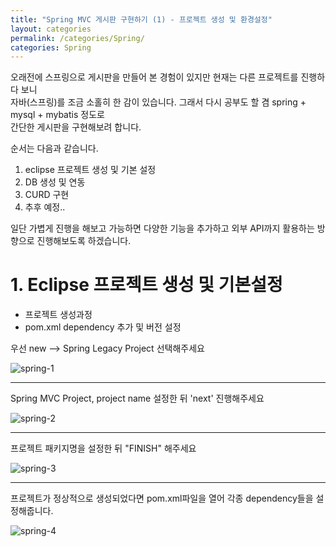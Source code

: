 ```yaml
---
title: "Spring MVC 게시판 구현하기 (1) - 프로젝트 생성 및 환경설정"
layout: categories
permalink: /categories/Spring/
categories: Spring
---
```



오래전에 스프링으로 게시판을 만들어 본 경험이 있지만 현재는 다른 프로젝트를 진행하다 보니 <br/>자바(스프링)를 조금 소홀히 한 감이 있습니다. 그래서 다시 공부도 할 겸 spring + mysql + mybatis 정도로<br/>간단한 게시판을 구현해보려 합니다. 


순서는 다음과 같습니다.

1. eclipse 프로젝트 생성 및 기본 설정
2. DB 생성 및 연동
3. CURD 구현
4. 추후 예정..

일단 가볍게 진행을 해보고 가능하면 다양한 기능을 추가하고 외부 API까지 활용하는 방향으로 진행해보도록 하겠습니다. 



# 1. Eclipse 프로젝트 생성 및 기본설정

- 프로젝트 생성과정
- pom.xml dependency 추가 및 버전 설정



우선 new --> Spring Legacy Project 선택해주세요


![spring-1](https://user-images.githubusercontent.com/42923027/104120867-77271700-537d-11eb-8edc-701c92e8742f.png)


---

Spring MVC Project, project name 설정한 뒤 'next' 진행해주세요

![spring-2](https://user-images.githubusercontent.com/42923027/104120878-945be580-537d-11eb-9fcc-f80ebb1e097d.png)


---

프로젝트 패키지명을 설정한 뒤 "FINISH" 해주세요

![spring-3](https://user-images.githubusercontent.com/42923027/104120914-d2590980-537d-11eb-9f30-b45b4a5d76ce.png)


---

프로젝트가 정상적으로 생성되었다면 pom.xml파일을 열어 각종 dependency들을 설정해줍니다.

![spring-4](https://user-images.githubusercontent.com/42923027/104120925-fa486d00-537d-11eb-8ce4-cf4ec92c3f8c.png)


